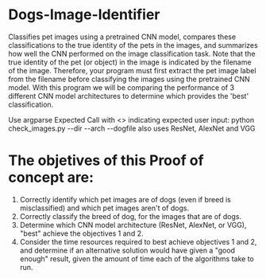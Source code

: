 # Dogs-Image-Identifier
Classifies pet images using a pretrained CNN model, compares these
classifications to the true identity of the pets in the images, and
summarizes how well the CNN performed on the image classification task. 
Note that the true identity of the pet (or object) in the image is 
indicated by the filename of the image. Therefore, your program must
first extract the pet image label from the filename before
classifying the images using the pretrained CNN model. With this 
program we will be comparing the performance of 3 different CNN model
architectures to determine which provides the 'best' classification.



Use argparse Expected Call with <> indicating expected user input:
      python check_images.py --dir <directory with images> --arch <model>
             --dogfile <file that contains dognames>
                     also uses ResNet, AlexNet and VGG

# The objetives of this Proof of concept are:

1. Correctly identify which pet images are of dogs (even if breed is misclassified) and which pet images aren't of dogs.
2. Correctly classify the breed of dog, for the images that are of dogs.
3. Determine which CNN model architecture (ResNet, AlexNet, or VGG), "best" achieve the objectives 1 and 2.
4. Consider the time resources required to best achieve objectives 1 and 2, and determine if an alternative solution would have given a "good enough" result, given the amount of time each of the algorithms take to run.
